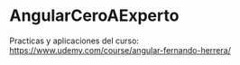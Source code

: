 # AngularCeroAExperto
Practicas y aplicaciones del curso: https://www.udemy.com/course/angular-fernando-herrera/
